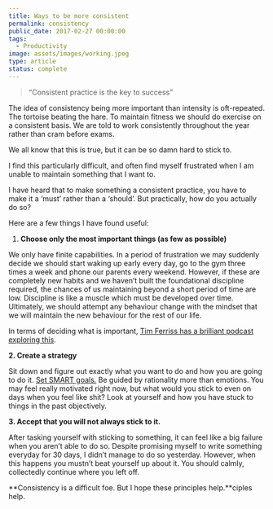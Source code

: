 ```yaml
---
title: Ways to be more consistent
permalink: consistency
public_date: 2017-02-27 00:00:00
tags:
  - Productivity
image: assets/images/working.jpeg
type: article
status: complete
---
```

> “Consistent practice is the key to success”

The idea of consistency being more important than intensity is oft-repeated. The tortoise beating the hare. To maintain fitness we should do exercise on a consistent basis. We are told to work consistently throughout the year rather than cram before exams.

We all know that this is true, but it can be so damn hard to stick to.

I find this particularly difficult, and often find myself frustrated when I am unable to maintain something that I want to.

I have heard that to make something a consistent practice, you have to make it a ‘must’ rather than a ‘should’. But practically, how do you actually do so?

Here are a few things I have found useful:

1.  **Choose only the most important things (as few as possible)**

We only have finite capabilities. In a period of frustration we may suddenly decide we should start waking up early every day, go to the gym three times a week and phone our parents every weekend. However, if these are completely new habits and we haven’t built the foundational discipline required, the chances of us maintaining beyond a short period of time are low. Discipline is like a muscle which must be developed over time. Ultimately, we should attempt any behaviour change with the mindset that we will maintain the new behaviour for the rest of our life.

In terms of deciding what is important, [Tim Ferriss has a brilliant podcast exploring this](http://tim.blog/2016/03/04/how-to-10x-your-results/).

**2. Create a strategy**

Sit down and figure out exactly what you want to do and how you are going to do it. [Set SMART goals.](https://medium.com/@Dirt_School/goal-setting-smart-goals-fb5dd60c2ca1#.kf7ylj5tg) Be guided by rationality more than emotions. You may feel really motivated right now, but what would you stick to even on days when you feel like shit? Look at yourself and how you have stuck to things in the past objectively.

**3. Accept that you will not always stick to it.**

After tasking yourself with sticking to something, it can feel like a big failure when you aren’t able to do so. Despite promising myself to write something everyday for 30 days, I didn’t manage to do so yesterday. However, when this happens you mustn’t beat yourself up about it. You should calmly, collectedly continue where you left off.

**Consistency is a difficult foe. But I hope these principles help.**ciples help.